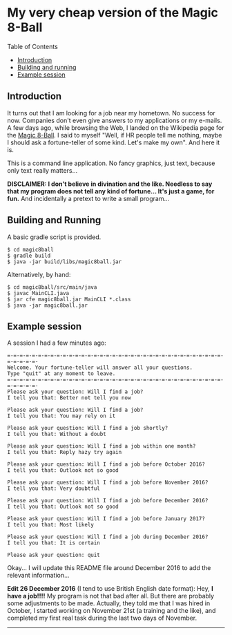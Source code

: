 My very cheap version of the Magic 8-Ball
=========================================

Table of Contents
 - [Introduction](#introduction)
 - [Building and running](#building-and-running)
 - [Example session](#example-session)


## Introduction

It turns out that I am looking for a job near my hometown. No success for now. Companies don't even give answers to my applications or my e-mails.
A few days ago, while browsing the Web, I landed on the Wikipedia page for the [Magic 8-Ball](https://en.wikipedia.org/wiki/Magic_8-ball). I said to myself "Well, if HR people tell me nothing, maybe I should ask a fortune-teller of some kind. Let's make my own". And here it is.

This is a command line application. No fancy graphics, just text, because only text really matters...

**DISCLAIMER: I don't believe in divination and the like. Needless to say that my program does not tell any kind of fortune... It's just a game, for fun.** And incidentally a pretext to write a small program...



## Building and Running

A basic gradle script is provided.
```
$ cd magic8ball
$ gradle build
$ java -jar build/libs/magic8ball.jar
```

Alternatively, by hand:
```
$ cd magic8ball/src/main/java
$ javac MainCLI.java
$ jar cfe magic8ball.jar MainCLI *.class
$ java -jar magic8ball.jar
```



## Example session

A session I had a few minutes ago:
```
=-=-=-=-=-=-=-=-=-=-=-=-=-=-=-=-=-=-=-=-=-=-=-=-=-=-=-=-=-=-=-=-=-=-=-=-=-=-=-=-
Welcome. Your fortune-teller will answer all your questions.
Type "quit" at any moment to leave.
=-=-=-=-=-=-=-=-=-=-=-=-=-=-=-=-=-=-=-=-=-=-=-=-=-=-=-=-=-=-=-=-=-=-=-=-=-=-=-=-
Please ask your question: Will I find a job?
I tell you that: Better not tell you now

Please ask your question: Will I find a job?
I tell you that: You may rely on it

Please ask your question: Will I find a job shortly?
I tell you that: Without a doubt

Please ask your question: Will I find a job within one month?
I tell you that: Reply hazy try again

Please ask your question: Will I find a job before October 2016?
I tell you that: Outlook not so good

Please ask your question: Will I find a job before November 2016?
I tell you that: Very doubtful

Please ask your question: Will I find a job before December 2016?
I tell you that: Outlook not so good

Please ask your question: Will I find a job before January 2017?
I tell you that: Most likely

Please ask your question: Will I find a job during December 2016?
I tell you that: It is certain

Please ask your question: quit
```
Okay... I will update this README file around December 2016 to add the relevant information...

**Edit 26 December 2016** (I tend to use British English date format): Hey, **I have a job!!!!** My program is not that bad after all. But there are probably some adjustments to be made.
Actually, they told me that I was hired in October, I started working on November 21st (a training and the like), and completed my first real task during the last two days of November.

---

